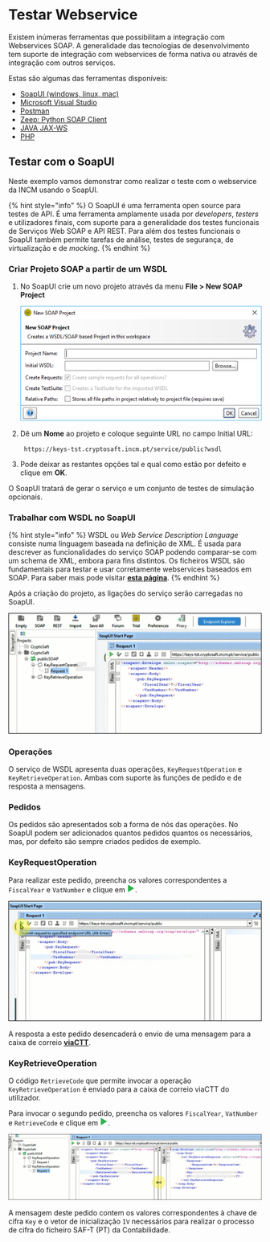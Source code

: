 # Testar Webservice

Existem inúmeras ferramentas que possibilitam a integração com Webservices SOAP. A generalidade das tecnologias de desenvolvimento tem suporte de integração com webservices de forma nativa ou através de integração com outros serviços.

Estas são algumas das ferramentas disponíveis:

* [SoapUI \(windows, linux, mac\)](https://www.soapui.org/)
* [Microsoft Visual Studio](https://docs.microsoft.com/en-us/visualstudio/test/how-to-create-a-web-service-test?view=vs-2019#to-create-a-simple-web-service)
* [Postman](https://learning.postman.com/docs/sending-requests/supported-api-frameworks/making-soap-requests/)
* [Zeep: Python SOAP Client](https://docs.python-zeep.org/en/master/)
* [JAVA JAX-WS](https://javaee.github.io/metro-jax-ws/)
* [PHP](https://www.php.net/manual/en/book.soap.php)

## Testar com o SoapUI

Neste exemplo vamos demonstrar como realizar o teste com o webservice da INCM usando o SoapUI.

{% hint style="info" %}
O SoapUI é uma ferramenta open source para testes de API. É uma ferramenta amplamente usada por _developers_, _testers_ e utilizadores finais, com suporte para a generalidade dos testes funcionais de Serviços Web SOAP e API REST. Para além dos testes funcionais o SoapUI também permite tarefas de análise, testes de segurança, de virtualização e de _mocking_.
{% endhint %}

### Criar Projeto SOAP a partir de um WSDL

1. No SoapUI crie um novo projeto através da menu **File &gt; New SOAP Project**

   ![Criar Projeto SOAP a partir de um WSDL](../../.gitbook/assets/soapui-newsoapproject_new.png)  

2. Dê um **Nome** ao projeto e coloque seguinte URL no campo Initial URL:

   ```text
    https://keys-tst.cryptosaft.incm.pt/service/public?wsdl
   ```

3. Pode deixar as restantes opções tal e qual como estão por defeito e clique em **OK**.

O SoapUI tratará de gerar o serviço e um conjunto de testes de simulação opcionais.

### Trabalhar com WSDL no SoapUI

{% hint style="info" %}
WSDL ou _Web Service Description Language_ consiste numa linguagem baseada na definição de XML. É usada para descrever as funcionalidades do serviço SOAP podendo comparar-se com um schema de XML, embora para fins distintos. Os ficheiros WSDL são fundamentais para testar e usar corretamente webservices baseados em SOAP. Para saber mais pode visitar [**esta página**](https://www.w3.org/TR/2001/NOTE-wsdl-20010315).
{% endhint %}

Após a criação do projeto, as ligações do serviço serão carregadas no SoapUI.

![Liga&#xE7;&#xF5;es do servi&#xE7;o CryptoSAF-T](../../.gitbook/assets/soapui-service-bindings.png)

### Operações

O serviço de WSDL apresenta duas operações, `KeyRequestOperation` e `KeyRetrieveOperation`. Ambas com suporte às funções de pedido e de resposta a mensagens.

### Pedidos

Os pedidos são apresentados sob a forma de nós das operações. No SoapUI podem ser adicionados quantos pedidos quantos os necessários, mas, por defeito são sempre criados pedidos de exemplo.

### KeyRequestOperation

Para realizar este pedido, preencha os valores correspondentes a `FiscalYear` e `VatNumber` e clique em ![Run](../../.gitbook/assets/run.png).

![KeyRequestOperation](../../.gitbook/assets/soapui-newKeyRequestOperation.png)

A resposta a este pedido desencaderá o envio de uma mensagem para a caixa de correio [**viaCTT**](pedido-de-chave.md).

### KeyRetrieveOperation

O código `RetrieveCode` que permite invocar a operação `KeyRetrieveOperation` é enviado para a caixa de correio viaCTT do utilizador.

Para invocar o segundo pedido, preencha os valores `FiscalYear`, `VatNumber` e `RetrieveCode` e clique em ![Run](../../.gitbook/assets/run%20%281%29.png).

![KeyRetrieveOperation](../../.gitbook/assets/soapui-newKeyRetrieveOperation.png)

A mensagem deste pedido contem os valores correspondentes à chave de cifra `Key` e o vetor de inicialização `IV` necessários para realizar o processo de cifra do ficheiro SAF-T \(PT\) da Contabilidade.

